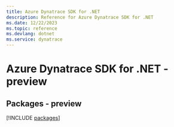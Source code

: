 ```yaml
---
title: Azure Dynatrace SDK for .NET
description: Reference for Azure Dynatrace SDK for .NET
ms.date: 12/22/2023
ms.topic: reference
ms.devlang: dotnet
ms.service: dynatrace
---
```

# Azure Dynatrace SDK for .NET - preview
## Packages - preview
[!INCLUDE [packages](dynatrace-index.md)]